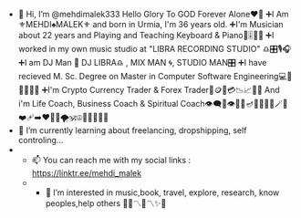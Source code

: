 - 👋 Hi, I’m @mehdimalek333
Hello
Glory To GOD Forever Alone❤️‍🔥
➕I Am ⚜️MEHDI♠️MALEK⚜️ and born in Urmia, I'm 36 years old.
➕I'm Musician about 22 years and Playing and Teaching Keyboard & Piano🎹🎚️🎼🎶
➕I worked in my own music studio at
 "LIBRA RECORDING STUDIO" ♎️🎛️🎙️🎧
➕I am DJ Man 🟰 DJ LIBRA♎️ , MIX MAN 🌀, STUDIO MAN🎛️
➕I have recieved M. Sc. Degree on Master in Computer Software Engineering💻💾📀👨🏻‍💻
➕I'm Crypto Currency Trader & Forex Trader💸🪙💱💳📉📈📆📗
And i'm Life Coach, Business Coach & 
Spiritual Coach👁️‍🗨️💠👁️🦋🪽🪔🪬📿🧿🧬🪄🪩❤️‍🩹➡️❤️‍🔥🪷🌪️🕉️☮️🛐🤲🏾💥😎
- 🌱 I’m currently learning about freelancing, dropshipping, self controling...
- - 📫 You can reach me with my social links : https://linktr.ee/mehdi_malek
  - - 👀 I’m interested in music,book, travel, explore, research, know peoples,help others
🔱✨〽️👑〽️✨🔱
<!---
mehdimalek333/mehdimalek333 is a ✨ special ✨ repository because its `README.md` (this file) appears on your GitHub profile.
You can click the Preview link to take a look at your changes.
--->
